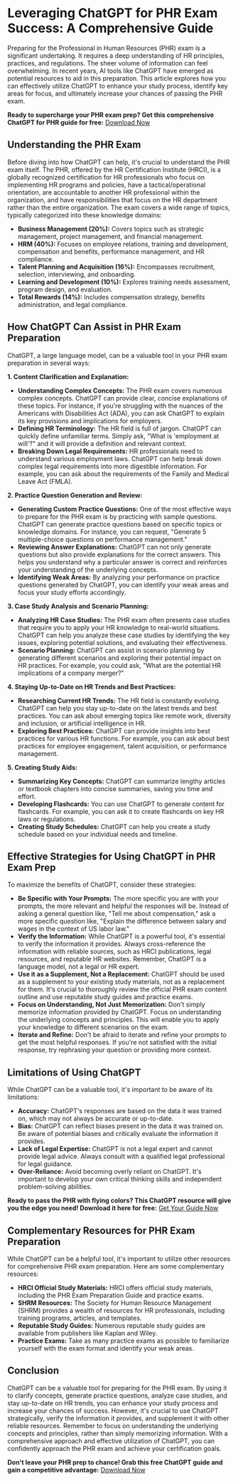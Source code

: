 # Leveraging ChatGPT for PHR Exam Success: A Comprehensive Guide

Preparing for the Professional in Human Resources (PHR) exam is a significant undertaking. It requires a deep understanding of HR principles, practices, and regulations. The sheer volume of information can feel overwhelming. In recent years, AI tools like ChatGPT have emerged as potential resources to aid in this preparation. This article explores how you can effectively utilize ChatGPT to enhance your study process, identify key areas for focus, and ultimately increase your chances of passing the PHR exam.

**Ready to supercharge your PHR exam prep? Get this comprehensive ChatGPT for PHR guide for free:** [Download Now](https://udemywork.com/chat-gpt-for-the-phr-exam)

## Understanding the PHR Exam

Before diving into how ChatGPT can help, it's crucial to understand the PHR exam itself. The PHR, offered by the HR Certification Institute (HRCI), is a globally recognized certification for HR professionals who focus on implementing HR programs and policies, have a tactical/operational orientation, are accountable to another HR professional within the organization, and have responsibilities that focus on the HR department rather than the entire organization. The exam covers a wide range of topics, typically categorized into these knowledge domains:

*   **Business Management (20%):** Covers topics such as strategic management, project management, and financial management.
*   **HRM (40%):** Focuses on employee relations, training and development, compensation and benefits, performance management, and HR compliance.
*   **Talent Planning and Acquisition (16%):** Encompasses recruitment, selection, interviewing, and onboarding.
*   **Learning and Development (10%):** Explores training needs assessment, program design, and evaluation.
*   **Total Rewards (14%):** Includes compensation strategy, benefits administration, and legal compliance.

## How ChatGPT Can Assist in PHR Exam Preparation

ChatGPT, a large language model, can be a valuable tool in your PHR exam preparation in several ways:

**1. Content Clarification and Explanation:**

*   **Understanding Complex Concepts:** The PHR exam covers numerous complex concepts. ChatGPT can provide clear, concise explanations of these topics. For instance, if you're struggling with the nuances of the Americans with Disabilities Act (ADA), you can ask ChatGPT to explain its key provisions and implications for employers.
*   **Defining HR Terminology:** The HR field is full of jargon. ChatGPT can quickly define unfamiliar terms. Simply ask, "What is 'employment at will'?" and it will provide a definition and relevant context.
*   **Breaking Down Legal Requirements:** HR professionals need to understand various employment laws. ChatGPT can help break down complex legal requirements into more digestible information. For example, you can ask about the requirements of the Family and Medical Leave Act (FMLA).

**2. Practice Question Generation and Review:**

*   **Generating Custom Practice Questions:** One of the most effective ways to prepare for the PHR exam is by practicing with sample questions. ChatGPT can generate practice questions based on specific topics or knowledge domains. For instance, you can request, "Generate 5 multiple-choice questions on performance management."
*   **Reviewing Answer Explanations:** ChatGPT can not only generate questions but also provide explanations for the correct answers. This helps you understand why a particular answer is correct and reinforces your understanding of the underlying concepts.
*   **Identifying Weak Areas:** By analyzing your performance on practice questions generated by ChatGPT, you can identify your weak areas and focus your study efforts accordingly.

**3. Case Study Analysis and Scenario Planning:**

*   **Analyzing HR Case Studies:** The PHR exam often presents case studies that require you to apply your HR knowledge to real-world situations. ChatGPT can help you analyze these case studies by identifying the key issues, exploring potential solutions, and evaluating their effectiveness.
*   **Scenario Planning:** ChatGPT can assist in scenario planning by generating different scenarios and exploring their potential impact on HR practices. For example, you could ask, "What are the potential HR implications of a company merger?"

**4. Staying Up-to-Date on HR Trends and Best Practices:**

*   **Researching Current HR Trends:** The HR field is constantly evolving. ChatGPT can help you stay up-to-date on the latest trends and best practices. You can ask about emerging topics like remote work, diversity and inclusion, or artificial intelligence in HR.
*   **Exploring Best Practices:** ChatGPT can provide insights into best practices for various HR functions. For example, you can ask about best practices for employee engagement, talent acquisition, or performance management.

**5. Creating Study Aids:**

*   **Summarizing Key Concepts:** ChatGPT can summarize lengthy articles or textbook chapters into concise summaries, saving you time and effort.
*   **Developing Flashcards:** You can use ChatGPT to generate content for flashcards. For example, you can ask it to create flashcards on key HR laws or regulations.
*   **Creating Study Schedules:** ChatGPT can help you create a study schedule based on your individual needs and timeline.

## Effective Strategies for Using ChatGPT in PHR Exam Prep

To maximize the benefits of ChatGPT, consider these strategies:

*   **Be Specific with Your Prompts:** The more specific you are with your prompts, the more relevant and helpful the responses will be. Instead of asking a general question like, "Tell me about compensation," ask a more specific question like, "Explain the difference between salary and wages in the context of US labor law."
*   **Verify the Information:** While ChatGPT is a powerful tool, it's essential to verify the information it provides. Always cross-reference the information with reliable sources, such as HRCI publications, legal resources, and reputable HR websites. Remember, ChatGPT is a language model, not a legal or HR expert.
*   **Use it as a Supplement, Not a Replacement:** ChatGPT should be used as a supplement to your existing study materials, not as a replacement for them. It's crucial to thoroughly review the official PHR exam content outline and use reputable study guides and practice exams.
*   **Focus on Understanding, Not Just Memorization:** Don't simply memorize information provided by ChatGPT. Focus on understanding the underlying concepts and principles. This will enable you to apply your knowledge to different scenarios on the exam.
*   **Iterate and Refine:** Don't be afraid to iterate and refine your prompts to get the most helpful responses. If you're not satisfied with the initial response, try rephrasing your question or providing more context.

## Limitations of Using ChatGPT

While ChatGPT can be a valuable tool, it's important to be aware of its limitations:

*   **Accuracy:** ChatGPT's responses are based on the data it was trained on, which may not always be accurate or up-to-date.
*   **Bias:** ChatGPT can reflect biases present in the data it was trained on. Be aware of potential biases and critically evaluate the information it provides.
*   **Lack of Legal Expertise:** ChatGPT is not a legal expert and cannot provide legal advice. Always consult with a qualified legal professional for legal guidance.
*   **Over-Reliance:** Avoid becoming overly reliant on ChatGPT. It's important to develop your own critical thinking skills and independent problem-solving abilities.

**Ready to pass the PHR with flying colors? This ChatGPT resource will give you the edge you need! Download it here for free:** [Get Your Guide Now](https://udemywork.com/chat-gpt-for-the-phr-exam)

## Complementary Resources for PHR Exam Preparation

While ChatGPT can be a helpful tool, it's important to utilize other resources for comprehensive PHR exam preparation. Here are some complementary resources:

*   **HRCI Official Study Materials:** HRCI offers official study materials, including the PHR Exam Preparation Guide and practice exams.
*   **SHRM Resources:** The Society for Human Resource Management (SHRM) provides a wealth of resources for HR professionals, including training programs, articles, and templates.
*   **Reputable Study Guides:** Numerous reputable study guides are available from publishers like Kaplan and Wiley.
*   **Practice Exams:** Take as many practice exams as possible to familiarize yourself with the exam format and identify your weak areas.

## Conclusion

ChatGPT can be a valuable tool for preparing for the PHR exam. By using it to clarify concepts, generate practice questions, analyze case studies, and stay up-to-date on HR trends, you can enhance your study process and increase your chances of success. However, it's crucial to use ChatGPT strategically, verify the information it provides, and supplement it with other reliable resources. Remember to focus on understanding the underlying concepts and principles, rather than simply memorizing information. With a comprehensive approach and effective utilization of ChatGPT, you can confidently approach the PHR exam and achieve your certification goals.

**Don't leave your PHR prep to chance! Grab this free ChatGPT guide and gain a competitive advantage:** [Download Now](https://udemywork.com/chat-gpt-for-the-phr-exam)
